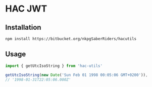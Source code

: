 # HAC JWT

## Installation

```
npm install https://bitbucket.org/nkpgSaberRiders/hacutils
```

## Usage

```javascript
import { getUtcIsoString } from 'hac-utils'

getUtcIsoString(new Date('Sun Feb 01 1998 00:05:06 GMT+0200')),
// '1998-01-31T22:05:06.000Z'
```
